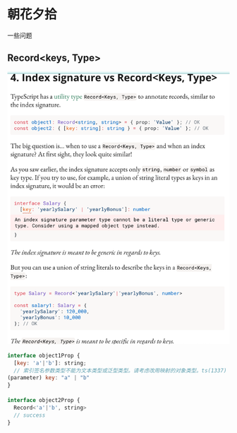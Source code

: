 <!--
 * @Author: your name
 * @Date: 2021-09-26 19:00:15
 * @LastEditTime: 2021-10-26 17:55:45
 * @LastEditors: Please set LastEditors
 * @Description: In User Settings Edit
 * @FilePath: \Note\src\4_框架\TypeScript\20210926_朝花夕拾.md
-->

# 朝花夕拾

一些问题

## Record<keys, Type>

![recoed](./images/20210926-record.png)  

``` js
interface object1Prop {
  [key: 'a'|'b']: string;
  // 索引签名参数类型不能为文本类型或泛型类型。请考虑改用映射的对象类型。ts(1337)
(parameter) key: "a" | "b"
}

interface object2Prop {
  Record<'a'|'b', string>
  // success
}
```

